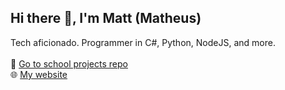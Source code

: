 ## Hi there 👋, I'm Matt (Matheus)
Tech aficionado. Programmer in C#, Python, NodeJS, and more.\
\
🔗 [Go to school projects repo](https://github.com/mfplinta-byu)\
🌐 [My website](https://www.matheusplinta.com)
